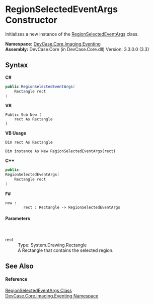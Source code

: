 # RegionSelectedEventArgs Constructor 
 

Initializes a new instance of the <a href="T_DevCase_Core_Imaging_Eventing_RegionSelectedEventArgs">RegionSelectedEventArgs</a> class.

**Namespace:**&nbsp;<a href="N_DevCase_Core_Imaging_Eventing">DevCase.Core.Imaging.Eventing</a><br />**Assembly:**&nbsp;DevCase.Core (in DevCase.Core.dll) Version: 3.3.0.0 (3.3)

## Syntax

**C#**<br />
``` C#
public RegionSelectedEventArgs(
	Rectangle rect
)
```

**VB**<br />
``` VB
Public Sub New ( 
	rect As Rectangle
)
```

**VB Usage**<br />
``` VB Usage
Dim rect As Rectangle

Dim instance As New RegionSelectedEventArgs(rect)
```

**C++**<br />
``` C++
public:
RegionSelectedEventArgs(
	Rectangle rect
)
```

**F#**<br />
``` F#
new : 
        rect : Rectangle -> RegionSelectedEventArgs
```


#### Parameters
&nbsp;<dl><dt>rect</dt><dd>Type: System.Drawing.Rectangle<br />A Rectangle that contains the selected region.</dd></dl>

## See Also


#### Reference
<a href="T_DevCase_Core_Imaging_Eventing_RegionSelectedEventArgs">RegionSelectedEventArgs Class</a><br /><a href="N_DevCase_Core_Imaging_Eventing">DevCase.Core.Imaging.Eventing Namespace</a><br />